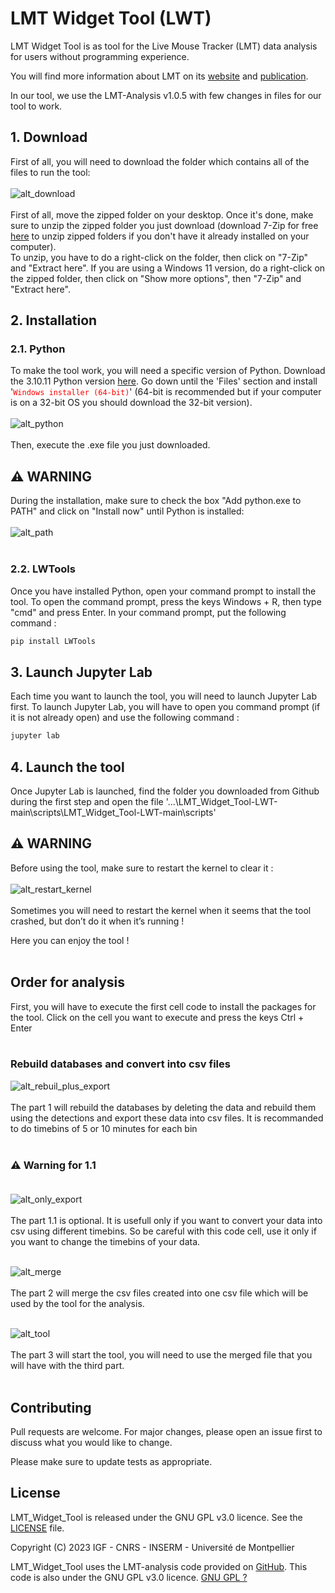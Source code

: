 # LMT Widget Tool (LWT)

LMT Widget Tool is as tool for the Live Mouse Tracker (LMT) data analysis for users without programming experience.

You will find more information about LMT on its [website](https://livemousetracker.org/) and [publication](https://www.nature.com/articles/s41551-019-0396-1.epdf?shared_access_token=8wpLBUUytAaGAtXL96vwIdRgN0jAjWel9jnR3ZoTv0MWp3GqbF86Gf14i30j-gtSG2ayVLmU-s57ZbhM2WJjw18inKlRYt31Cg_hLJbPCqlKdjWBImyT1OrH5tewfPqUthmWceoct6RVAL_Vt8H-Og%3D%3D).

In our tool, we use the LMT-Analysis v1.0.5 with few changes in files for our tool to work.

## 1. Download

First of all, you will need to download the folder which contains all of the files to run the tool:<br><br>
![alt_download](https://github.com/PaulCarrascosa/LMT_Widget_Tool-LWT/blob/main/media/images/Download.jpg?raw=true)<br><br>
First of all, move the zipped folder on your desktop. Once it's done, make sure to unzip the zipped folder you just download (download 7-Zip for free [here](https://www.7-zip.org/download.html) to unzip zipped folders if you don't have it already installed on your computer).<br>
To unzip, you have to do a right-click on the folder, then click on "7-Zip" and "Extract here". If you are using a Windows 11 version, do a right-click on the zipped folder, then click on "Show more options", then "7-Zip" and "Extract here". 

## 2. Installation
### 2.1. Python

To make the tool work, you will need a specific version of Python. Download the 3.10.11 Python version [here](https://www.python.org/downloads/release/python-31011/). Go down until the 'Files' section and install '<code style="color : Red">Windows installer (64-bit)</code>' (64-bit is recommended but if your computer is on a 32-bit OS you should download the 32-bit version).<br><br>
![alt_python](https://github.com/PaulCarrascosa/LMT_Widget_Tool-LWT/blob/main/media/images/Python.jpg?raw=true)<br><br>
Then, execute the .exe file you just downloaded.

## :warning: WARNING<br>
During the installation, make sure to check the box "Add python.exe to PATH" and click on "Install now" until Python is installed:<br><br>
![alt_path](https://github.com/PaulCarrascosa/LMT_Widget_Tool-LWT/blob/main/media/images/Path.jpg?raw=true)<br><br>

### 2.2. LWTools

Once you have installed Python, open your command prompt to install the tool. To open the command prompt, press the keys Windows + R, then type "cmd" and press Enter. In your command prompt, put the following command :

```bash
pip install LWTools
```

## 3. Launch Jupyter Lab

Each time you want to launch the tool, you will need to launch Jupyter Lab first. To launch Jupyter Lab, you will have to open you command prompt (if it is not already open) and use the following command :

```bash
jupyter lab
```

## 4. Launch the tool

Once Jupyter Lab is launched, find the folder you downloaded from Github during the first step and open the file '...\LMT_Widget_Tool-LWT-main\scripts\LMT_Widget_Tool-LWT-main\scripts'

## :warning: WARNING

Before using the tool, make sure to restart the kernel to clear it :<br><br>
![alt_restart_kernel](https://github.com/PaulCarrascosa/LMT_Widget_Tool-LWT/blob/main/media/images/Restart_kernel.jpg?raw=true)<br><br>
Sometimes you will need to restart the kernel when it seems that the tool crashed, but don’t do it when it’s running !

Here you can enjoy the tool ! <br><br>

## Order for analysis<br>

First, you will have to execute the first cell code to install the packages for the tool. Click on the cell you want to execute and press the keys Ctrl + Enter <br><br>

### Rebuild databases and convert into csv files

![alt_rebuil_plus_export](https://github.com/PaulCarrascosa/LMT_Widget_Tool-LWT/blob/main/media/images/Rebuild_plus_export.jpg?raw=true)<br><br>
The part 1 will rebuild the databases by deleting the data and rebuild them using the detections and export these data into csv files. It is recommanded to do timebins of 5 or 10 minutes for each bin<br><br>

### :warning: Warning for 1.1<br><br>
![alt_only_export](https://github.com/PaulCarrascosa/LMT_Widget_Tool-LWT/blob/main/media/images/Only_export.jpg?raw=true)<br><br>
The part 1.1 is optional. It is usefull only if you want to convert your data into csv using different timebins. So be careful with this code cell, use it only if you want to change the timebins of your data.<br><br>

![alt_merge](https://github.com/PaulCarrascosa/LMT_Widget_Tool-LWT/blob/main/media/images/Merge.jpg?raw=true)<br><br>
The part 2 will merge the csv files created into one csv file which will be used by the tool for the analysis.<br><br>

![alt_tool](https://github.com/PaulCarrascosa/LMT_Widget_Tool-LWT/blob/main/media/images/Tool.jpg?raw=true)<br><br>
The part 3 will start the tool, you will need to use the merged file that you will have with the third part.<br><br>

## Contributing

Pull requests are welcome. For major changes, please open an issue first
to discuss what you would like to change.

Please make sure to update tests as appropriate.

## License

LMT_Widget_Tool is released under the GNU GPL v3.0 licence. See the [LICENSE](LICENSE) file.

Copyright (C) 2023 IGF - CNRS - INSERM - Université de Montpellier

LMT_Widget_Tool uses the LMT-analysis code provided on [GitHub](https://github.com/fdechaumont/lmt-analysis). This code is also under the GNU GPL v3.0 licence.
[GNU GPL ?](https://choosealicense.com/licenses/mit/)
